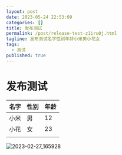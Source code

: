 ```yaml
---
layout: post
date: 2023-05-24 22:53:09
categories: []
title: 发布测试
permalink: /post/release-test-z1iru0j.html
tagline: 发布测试名字性别年龄小米男小花女​​
tags:
  - 测试
published: true
---
```


# 发布测试

|名字|性别|年龄|
| ------| ------| ------|
|小米|男|12|
|小花|女|23|
||||

​![2023-02-27_165928](assets/2023-02-27_165928-20230312003602-y3iy5jz.jpg)

​


